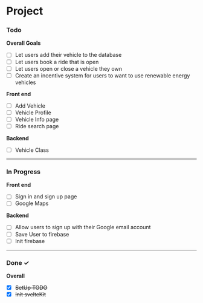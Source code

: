 # Project

### Todo

**Overall Goals**

- [ ] Let users add their vehicle to the database
- [ ] Let users book a ride that is open
- [ ] Let users open or close a vehicle they own
- [ ] Create an incentive system for users to want to use renewable energy vehicles

**Front end**

- [ ] Add Vehicle
- [ ] Vehicle Profile
- [ ] Vehicle Info page
- [ ] Ride search page

**Backend**

- [ ] Vehicle Class

<hr>

### In Progress

**Front end**

- [ ] Sign in and sign up page
- [ ] Google Maps

**Backend**

- [ ] Allow users to sign up with their Google email account
- [ ] Save User to firebase
- [ ] Init firebase
<hr>

### Done ✓

**Overall**

- [x] ~~SetUp TODO~~
- [x] ~~Init svelteKit~~
